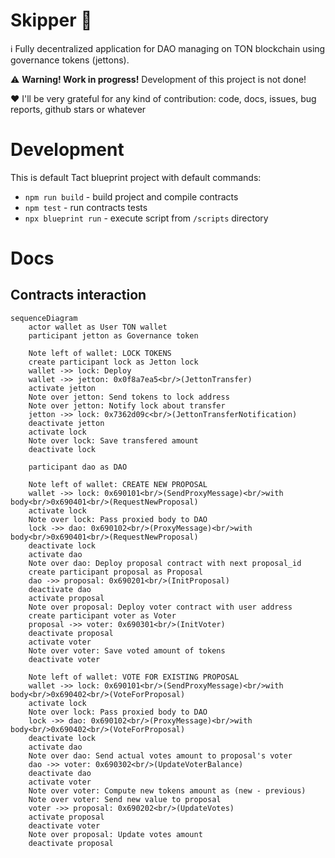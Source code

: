 # Skipper 🐧

ℹ️ Fully decentralized application for DAO managing on TON blockchain using governance tokens (jettons).

⚠️ <b>Warning! Work in progress!</b> Development of this project is not done!

❤️ I'll be very grateful for any kind of contribution: code, docs, issues, bug reports, github stars or whatever

<!-- # Deploy TODO -->

# Development

This is default Tact blueprint project with default commands:

- `npm run build` - build project and compile contracts
- `npm test` - run contracts tests
- `npx blueprint run` - execute script from `/scripts` directory

# Docs

## Contracts interaction

```mermaid
sequenceDiagram
    actor wallet as User TON wallet
    participant jetton as Governance token

    Note left of wallet: LOCK TOKENS
    create participant lock as Jetton lock
    wallet ->> lock: Deploy
    wallet ->> jetton: 0x0f8a7ea5<br/>(JettonTransfer)
    activate jetton
    Note over jetton: Send tokens to lock address
    Note over jetton: Notify lock about transfer
    jetton ->> lock: 0x7362d09c<br/>(JettonTransferNotification)
    deactivate jetton
    activate lock
    Note over lock: Save transfered amount
    deactivate lock

    participant dao as DAO

    Note left of wallet: CREATE NEW PROPOSAL
    wallet ->> lock: 0x690101<br/>(SendProxyMessage)<br/>with body<br/>0x690401<br/>(RequestNewProposal)
    activate lock
    Note over lock: Pass proxied body to DAO
    lock ->> dao: 0x690102<br/>(ProxyMessage)<br/>with body<br/>0x690401<br/>(RequestNewProposal)
    deactivate lock
    activate dao
    Note over dao: Deploy proposal contract with next proposal_id
    create participant proposal as Proposal
    dao ->> proposal: 0x690201<br/>(InitProposal)
    deactivate dao
    activate proposal
    Note over proposal: Deploy voter contract with user address
    create participant voter as Voter
    proposal ->> voter: 0x690301<br/>(InitVoter)
    deactivate proposal
    activate voter
    Note over voter: Save voted amount of tokens
    deactivate voter

    Note left of wallet: VOTE FOR EXISTING PROPOSAL
    wallet ->> lock: 0x690101<br/>(SendProxyMessage)<br/>with body<br/>0x690402<br/>(VoteForProposal)
    activate lock
    Note over lock: Pass proxied body to DAO
    lock ->> dao: 0x690102<br/>(ProxyMessage)<br/>with body<br/>0x690402<br/>(VoteForProposal)
    deactivate lock
    activate dao
    Note over dao: Send actual votes amount to proposal's voter
    dao ->> voter: 0x690302<br/>(UpdateVoterBalance)
    deactivate dao
    activate voter
    Note over voter: Compute new tokens amount as (new - previous)
    Note over voter: Send new value to proposal
    voter ->> proposal: 0x690202<br/>(UpdateVotes)
    activate proposal
    deactivate voter
    Note over proposal: Update votes amount
    deactivate proposal
```
